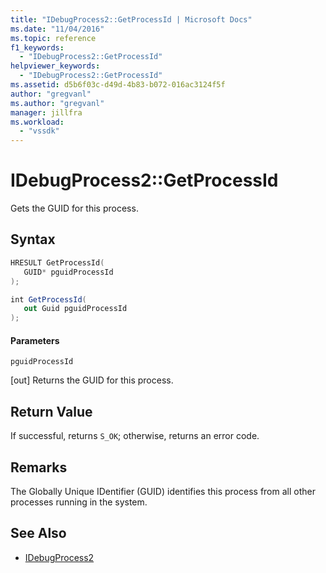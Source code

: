 ```yaml
---
title: "IDebugProcess2::GetProcessId | Microsoft Docs"
ms.date: "11/04/2016"
ms.topic: reference
f1_keywords:
  - "IDebugProcess2::GetProcessId"
helpviewer_keywords:
  - "IDebugProcess2::GetProcessId"
ms.assetid: d5b6f03c-d49d-4b83-b072-016ac3124f5f
author: "gregvanl"
ms.author: "gregvanl"
manager: jillfra
ms.workload:
  - "vssdk"
---
```

# IDebugProcess2::GetProcessId
Gets the GUID for this process.

## Syntax

```cpp
HRESULT GetProcessId(
   GUID* pguidProcessId
);
```

```csharp
int GetProcessId(
   out Guid pguidProcessId
);
```

#### Parameters
 `pguidProcessId`

 [out] Returns the GUID for this process.

## Return Value
 If successful, returns `S_OK`; otherwise, returns an error code.

## Remarks
 The Globally Unique IDentifier (GUID) identifies this process from all other processes running in the system.

## See Also
- [IDebugProcess2](../../../extensibility/debugger/reference/idebugprocess2.md)